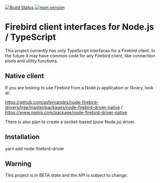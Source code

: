 [![Build Status](https://travis-ci.com/asfernandes/node-firebird-drivers.svg?branch=master)](https://travis-ci.com/asfernandes/node-firebird-drivers)
[![npm version](https://badge.fury.io/js/node-firebird-driver.svg)](https://www.npmjs.com/package/node-firebird-driver)

# Firebird client interfaces for Node.js / TypeScript

This project currently has only TypeScript interfaces for a Firebird client. In the future it may have common code for any Firebird client,
like connection pools and utility functions.

## Native client

If you are looking to use Firebird from a Node.js application or library, look at:

https://github.com/asfernandes/node-firebird-drivers/tree/master/packages/node-firebird-driver-native / https://www.npmjs.com/package/node-firebird-driver-native

There is also plan to create a socket-based (pure Node.js) driver.

## Installation

yarn add node-firebird-driver

## Warning

This project is in BETA state and the API is subject to change.
